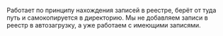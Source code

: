 Работает по принципу нахождения записей в реестре, берёт от туда путь и самокопируется в директорию. 
Мы не добавляем записи в реестр в автозагрузку, а уже работаем с имеющими записями. 
